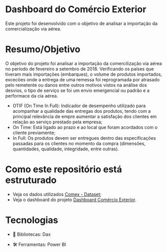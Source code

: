 # Dashboard do Comércio Exterior

Este projeto foi desenvolvido com o objetivo de analisar a importação da comercialização via aérea.

# Resumo/Objetivo

O objetivo do projeto foi analisar a importação da comercilização via aérea no período de fevereiro a setembro de 2018. Verificando os países que tiveram mais importações (embarques), o volume de produtos importados, excecões onde a entrega de uma remessa foi reprogramada por atrasado pelo remetente ou danos entre outros motivos vistos na análise dos desvios, o tipo de serviço se foi um envio emergencial ou padrão e a performace da cia aérea. 

- OTIF (On Time In Full): Indicador de desempenho utilizado para acompanhar a qualidade das entregas dos produtos, tendo com a principal relevância de empre aumentar a satisfação dos clientes em relação ao serviço prestado pela empresa;
- On Time: Está ligado ao prazo e ao local que foram acordados com o cliente previamente;
- In Full: Os produtos devem ser entregues dentro das especificações passadas para os clientes no momento da compra (dimensões, quantidades, qualidade, integridade, entre outras).

# Como este repositório está estruturado

- Veja os dados utilizados [Comex - Dataset](https://github.com/mayajsv/Power-BI/blob/main/Comex%20-%20Dataset.xlsx);
- Veja o dashboard do projeto [Dashboard Comércio Exterior](https://app.powerbi.com/view?r=eyJrIjoiMDcyY2NkMDMtNmFiZi00NTA2LTg1M2QtYmEyOGZlNzRiYWMxIiwidCI6ImY4ODI5MTFhLTQ0OTctNDhmOS1hNjlmLThiZjVkZGUwZjg3OSJ9).

# Tecnologias

- 📄 Bibliotecas: Dax
 
- 🛠️ Ferramentas: Power BI
